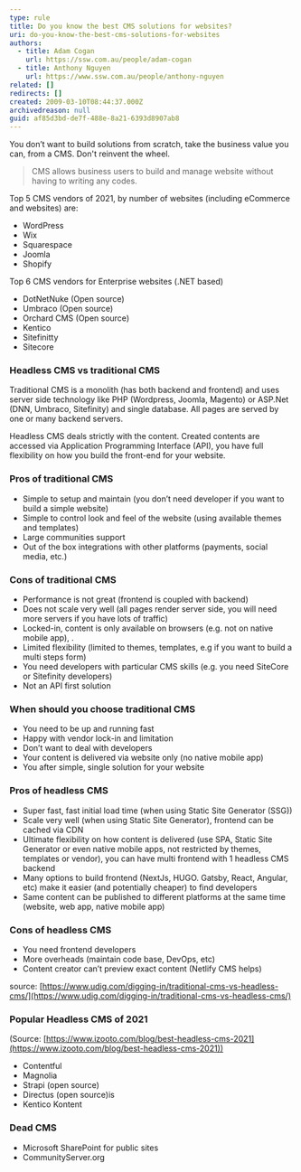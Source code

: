 ```yaml
---
type: rule
title: Do you know the best CMS solutions for websites?
uri: do-you-know-the-best-cms-solutions-for-websites
authors:
  - title: Adam Cogan
    url: https://ssw.com.au/people/adam-cogan
  - title: Anthony Nguyen
    url: https://www.ssw.com.au/people/anthony-nguyen
related: []
redirects: []
created: 2009-03-10T08:44:37.000Z
archivedreason: null
guid: af85d3bd-de7f-488e-8a21-6393d8907ab8
---
```


You don’t want to build solutions from scratch, take the business value you can, from a CMS. Don't reinvent the wheel.

> CMS allows business users to build and manage website without having to writing any codes.


Top 5 CMS vendors of 2021, by number of websites (including eCommerce and websites) are:
- WordPress
- Wix
- Squarespace
- Joomla
- Shopify

Top 6 CMS vendors for Enterprise websites (.NET based)
- DotNetNuke (Open source)
- Umbraco (Open source)
- Orchard CMS (Open source)
- Kentico 
- Sitefinitty 
- Sitecore

### Headless CMS vs traditional CMS

Traditional CMS is a monolith (has both backend and frontend) and uses server side technology like PHP (Wordpress,  Joomla, Magento) or ASP.Net (DNN, Umbraco, Sitefinity) and single database. All pages are served by one or many backend servers.

Headless CMS deals strictly with the content. Created contents are accessed via Application Programming Interface (API), you have full flexibility on how you build the front-end for your website.

### Pros of traditional CMS
- Simple to setup and maintain (you don’t need developer if you want to build a simple website)
- Simple to control look and feel of the website (using available themes and templates)
- Large communities support
- Out of the box integrations with other platforms (payments, social media, etc.)

### Cons of traditional CMS
- Performance is not great (frontend is coupled with backend)
- Does not scale very well (all pages render server side, you will need more servers if you have lots of traffic)
- Locked-in, content is only available on browsers (e.g. not on native mobile app), .
- Limited flexibility (limited to themes, templates, e.g if you want to build a multi steps form)
- You need developers with particular CMS skills (e.g. you need SiteCore or Sitefinity developers)
- Not an API first solution

### When should you choose traditional CMS
- You need to be up and running fast
- Happy with vendor lock-in and limitation
- Don’t want to deal with developers
- Your content is delivered via website only (no native mobile app)
- You after simple, single solution for your website

### Pros of headless CMS
- Super fast, fast initial load time (when using Static Site Generator (SSG))
- Scale very well (when using Static Site Generator), frontend can be cached via CDN
- Ultimate flexibility on how content is delivered (use SPA, Static Site Generator or even native mobile apps, not restricted by themes, templates or vendor), you can have multi frontend with 1 headless CMS backend
- Many options to build frontend (NextJs, HUGO. Gatsby, React, Angular, etc) make it easier (and potentially cheaper) to find developers 
- Same content can be published to different platforms at the same time (website, web app, native mobile app)

### Cons of headless CMS
- You need frontend developers 
- More overheads (maintain code base, DevOps, etc)
- Content creator can’t preview exact content (Netlify CMS helps)

source: [https://www.udig.com/digging-in/traditional-cms-vs-headless-cms/](https://www.udig.com/digging-in/traditional-cms-vs-headless-cms/)


### Popular Headless CMS of 2021
(Source: [https://www.izooto.com/blog/best-headless-cms-2021](https://www.izooto.com/blog/best-headless-cms-2021))
- Contentful
- Magnolia
- Strapi (open source)
- Directus (open source)is
- Kentico Kontent 

### Dead CMS
- Microsoft SharePoint for public sites
- CommunityServer.org
